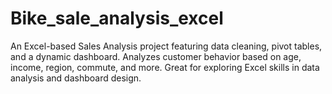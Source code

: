 # Bike_sale_analysis_excel
An Excel-based Sales Analysis project featuring data cleaning, pivot tables, and a dynamic dashboard. Analyzes customer behavior based on age, income, region, commute, and more. Great for exploring Excel skills in data analysis and dashboard design.
